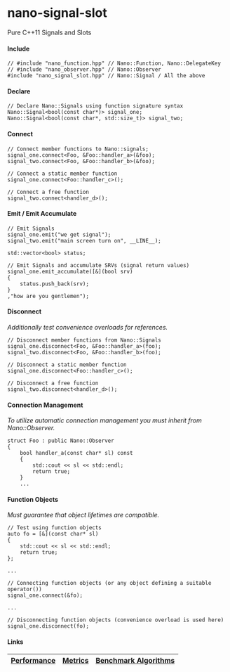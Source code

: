 nano-signal-slot
================

Pure C++11 Signals and Slots

#### Include
```
// #include "nano_function.hpp" // Nano::Function, Nano::DelegateKey
// #include "nano_observer.hpp" // Nano::Observer
#include "nano_signal_slot.hpp" // Nano::Signal / All the above
```

#### Declare
```
// Declare Nano::Signals using function signature syntax
Nano::Signal<bool(const char*)> signal_one;
Nano::Signal<bool(const char*, std::size_t)> signal_two;
```

#### Connect

```
// Connect member functions to Nano::signals;
signal_one.connect<Foo, &Foo::handler_a>(&foo);
signal_two.connect<Foo, &Foo::handler_b>(&foo);

// Connect a static member function
signal_one.connect<Foo::handler_c>();

// Connect a free function
signal_two.connect<handler_d>();
```

#### Emit / Emit Accumulate

```
// Emit Signals
signal_one.emit("we get signal");
signal_two.emit("main screen turn on", __LINE__);

std::vector<bool> status;

// Emit Signals and accumulate SRVs (signal return values)
signal_one.emit_accumulate([&](bool srv)
{
    status.push_back(srv);
}
,"how are you gentlemen");
```

#### Disconnect

_Additionally test convenience overloads for references._

```
// Disconnect member functions from Nano::Signals
signal_one.disconnect<Foo, &Foo::handler_a>(foo);
signal_two.disconnect<Foo, &Foo::handler_b>(foo);

// Disconnect a static member function
signal_one.disconnect<Foo::handler_c>();

// Disconnect a free function
signal_two.disconnect<handler_d>();
```

#### Connection Management

_To utilize automatic connection management you must inherit from Nano::Observer._

```
struct Foo : public Nano::Observer
{
    bool handler_a(const char* sl) const
    {
        std::cout << sl << std::endl;
        return true;
    }
	...
```

#### Function Objects

_*Must guarantee that object lifetimes are compatible.*_

```
// Test using function objects
auto fo = [&](const char* sl)
{
    std::cout << sl << std::endl;
    return true;
};

...

// Connecting function objects (or any object defining a suitable operator())
signal_one.connect(&fo);

...

// Disconnecting function objects (convenience overload is used here)
signal_one.disconnect(fo);
```

#### Links

| [Performance](https://github.com/NoAvailableAlias/signal-slot-benchmarks/tree/master/#performance) | [Metrics](https://github.com/NoAvailableAlias/signal-slot-benchmarks/tree/master/#metrics) | [Benchmark Algorithms](https://github.com/NoAvailableAlias/signal-slot-benchmarks/tree/master/#benchmark-algorithms) |
|:-------------------------------------------------------------------------------------------------- |:------------------------------------------------------------------------------------------:|:--------------------------------------------------------------------------------------------------------------------:|
